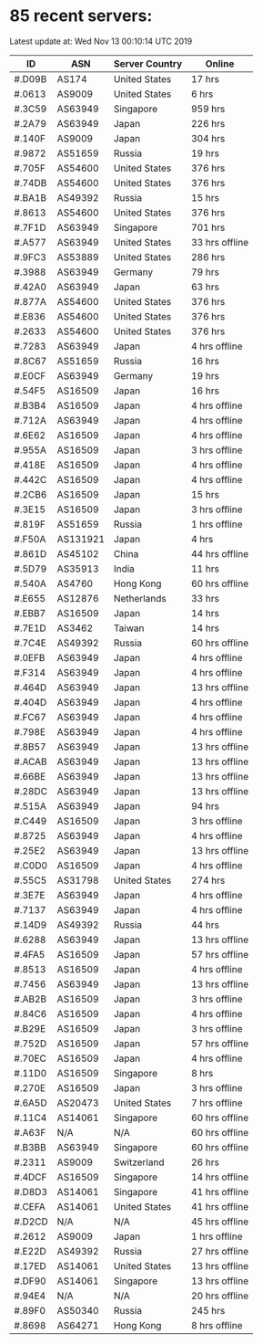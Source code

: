 # 85 recent servers:

Latest update at: Wed Nov 13 00:10:14 UTC 2019

| ID | ASN | Server Country | Online |
| -- | --- | -------------- | ------ |
| #.D09B | AS174 | United States | 17 hrs |
| #.0613 | AS9009 | United States | 6 hrs |
| #.3C59 | AS63949 | Singapore | 959 hrs |
| #.2A79 | AS63949 | Japan | 226 hrs |
| #.140F | AS9009 | Japan | 304 hrs |
| #.9872 | AS51659 | Russia | 19 hrs |
| #.705F | AS54600 | United States | 376 hrs |
| #.74DB | AS54600 | United States | 376 hrs |
| #.BA1B | AS49392 | Russia | 15 hrs |
| #.8613 | AS54600 | United States | 376 hrs |
| #.7F1D | AS63949 | Singapore | 701 hrs |
| #.A577 | AS63949 | United States | 33 hrs offline |
| #.9FC3 | AS53889 | United States | 286 hrs |
| #.3988 | AS63949 | Germany | 79 hrs |
| #.42A0 | AS63949 | Japan | 63 hrs |
| #.877A | AS54600 | United States | 376 hrs |
| #.E836 | AS54600 | United States | 376 hrs |
| #.2633 | AS54600 | United States | 376 hrs |
| #.7283 | AS63949 | Japan | 4 hrs offline |
| #.8C67 | AS51659 | Russia | 16 hrs |
| #.E0CF | AS63949 | Germany | 19 hrs |
| #.54F5 | AS16509 | Japan | 16 hrs |
| #.B3B4 | AS16509 | Japan | 4 hrs offline |
| #.712A | AS63949 | Japan | 4 hrs offline |
| #.6E62 | AS16509 | Japan | 4 hrs offline |
| #.955A | AS16509 | Japan | 3 hrs offline |
| #.418E | AS16509 | Japan | 4 hrs offline |
| #.442C | AS16509 | Japan | 4 hrs offline |
| #.2CB6 | AS16509 | Japan | 15 hrs |
| #.3E15 | AS16509 | Japan | 3 hrs offline |
| #.819F | AS51659 | Russia | 1 hrs offline |
| #.F50A | AS131921 | Japan | 4 hrs |
| #.861D | AS45102 | China | 44 hrs offline |
| #.5D79 | AS35913 | India | 11 hrs |
| #.540A | AS4760 | Hong Kong | 60 hrs offline |
| #.E655 | AS12876 | Netherlands | 33 hrs |
| #.EBB7 | AS16509 | Japan | 14 hrs |
| #.7E1D | AS3462 | Taiwan | 14 hrs |
| #.7C4E | AS49392 | Russia | 60 hrs offline |
| #.0EFB | AS63949 | Japan | 4 hrs offline |
| #.F314 | AS63949 | Japan | 4 hrs offline |
| #.464D | AS63949 | Japan | 13 hrs offline |
| #.404D | AS63949 | Japan | 4 hrs offline |
| #.FC67 | AS63949 | Japan | 4 hrs offline |
| #.798E | AS63949 | Japan | 4 hrs offline |
| #.8B57 | AS63949 | Japan | 13 hrs offline |
| #.ACAB | AS63949 | Japan | 13 hrs offline |
| #.66BE | AS63949 | Japan | 13 hrs offline |
| #.28DC | AS63949 | Japan | 13 hrs offline |
| #.515A | AS63949 | Japan | 94 hrs |
| #.C449 | AS16509 | Japan | 3 hrs offline |
| #.8725 | AS63949 | Japan | 4 hrs offline |
| #.25E2 | AS63949 | Japan | 13 hrs offline |
| #.C0D0 | AS16509 | Japan | 4 hrs offline |
| #.55C5 | AS31798 | United States | 274 hrs |
| #.3E7E | AS63949 | Japan | 4 hrs offline |
| #.7137 | AS63949 | Japan | 4 hrs offline |
| #.14D9 | AS49392 | Russia | 44 hrs |
| #.6288 | AS63949 | Japan | 13 hrs offline |
| #.4FA5 | AS16509 | Japan | 57 hrs offline |
| #.8513 | AS16509 | Japan | 4 hrs offline |
| #.7456 | AS63949 | Japan | 13 hrs offline |
| #.AB2B | AS16509 | Japan | 3 hrs offline |
| #.84C6 | AS16509 | Japan | 4 hrs offline |
| #.B29E | AS16509 | Japan | 3 hrs offline |
| #.752D | AS16509 | Japan | 57 hrs offline |
| #.70EC | AS16509 | Japan | 4 hrs offline |
| #.11D0 | AS16509 | Singapore | 8 hrs |
| #.270E | AS16509 | Japan | 3 hrs offline |
| #.6A5D | AS20473 | United States | 7 hrs offline |
| #.11C4 | AS14061 | Singapore | 60 hrs offline |
| #.A63F | N/A | N/A | 60 hrs offline |
| #.B3BB | AS63949 | Singapore | 60 hrs offline |
| #.2311 | AS9009 | Switzerland | 26 hrs |
| #.4DCF | AS16509 | Singapore | 14 hrs offline |
| #.D8D3 | AS14061 | Singapore | 41 hrs offline |
| #.CEFA | AS14061 | United States | 41 hrs offline |
| #.D2CD | N/A | N/A | 45 hrs offline |
| #.2612 | AS9009 | Japan | 1 hrs offline |
| #.E22D | AS49392 | Russia | 27 hrs offline |
| #.17ED | AS14061 | United States | 13 hrs offline |
| #.DF90 | AS14061 | Singapore | 13 hrs offline |
| #.94E4 | N/A | N/A | 20 hrs offline |
| #.89F0 | AS50340 | Russia | 245 hrs |
| #.8698 | AS64271 | Hong Kong | 8 hrs offline |

